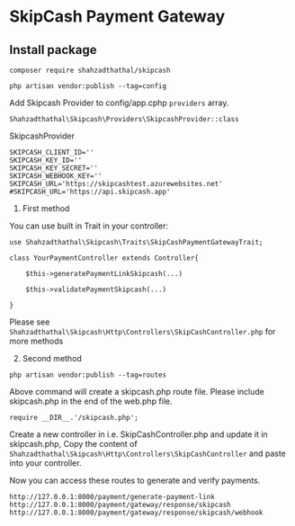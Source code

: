 # SkipCash Payment Gateway

## Install package

`composer require shahzadthathal/skipcash`

`php artisan vendor:publish --tag=config`

Add Skipcash Provider to config/app.cphp `providers` array.

`Shahzadthathal\Skipcash\Providers\SkipcashProvider::class`


SkipcashProvider

```
SKIPCASH_CLIENT_ID=''
SKIPCASH_KEY_ID=''
SKIPCASH_KEY_SECRET=''
SKIPCASH_WEBHOOK_KEY=''
SKIPCASH_URL='https://skipcashtest.azurewebsites.net'
#SKIPCASH_URL='https://api.skipcash.app'
```

1. First method

You can use built in Trait in your controller:

```
use Shahzadthathal\Skipcash\Traits\SkipCashPaymentGatewayTrait;

class YourPaymentController extends Controller{

    $this->generatePaymentLinkSkipcash(...)

    $this->validatePaymentSkipcash(...)

}
```
Please see `Shahzadthathal\Skipcash\Http\Controllers\SkipCashController.php` for more methods

2. Second method

`php artisan vendor:publish --tag=routes`

Above command will create a skipcash.php route file.
Please include skipcash.php in the end of the web.php file.

`require __DIR__.'/skipcash.php';`


Create a new controller in i.e. SkipCashController.php and update it in skipcash.php,
Copy the content of `Shahzadthathal\Skipcash\Http\Controllers\SkipCashController` and paste into your controller.

Now you can access these routes to generate and verify payments.

`http://127.0.0.1:8000/payment/generate-payment-link`
`http://127.0.0.1:8000/payment/gateway/response/skipcash`
`http://127.0.0.1:8000/payment/gateway/response/skipcash/webhook`

